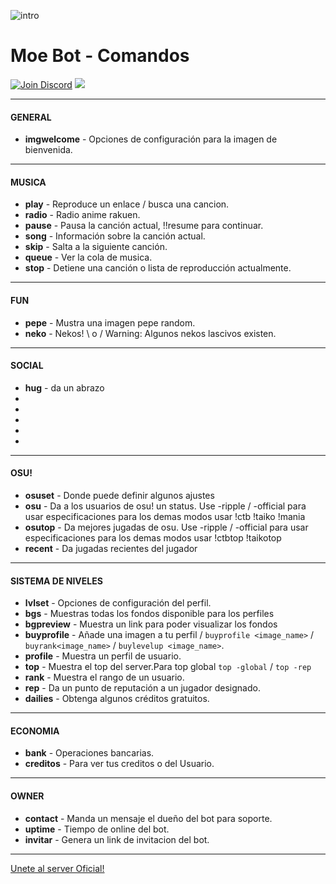 ![intro](https://i.imgur.com/cZy8YvL.png)
# Moe Bot - Comandos
[![Join Discord](https://img.shields.io/badge/discord-join-7289DA.svg)](https://discord.gg/wJEJtmF)  [<img src="https://img.shields.io/badge/Support-me!-orange.svg">](https://www.paypal.me/MoeSupport)
* **
#### **GENERAL**
* **imgwelcome** - Opciones de configuración para la imagen de bienvenida.
* **
#### **MUSICA**
* **play** - Reproduce un enlace / busca una cancion.
* **radio** - Radio anime rakuen.
* **pause** - Pausa la canción actual, !!resume para continuar.
* **song** - Información sobre la canción actual.
* **skip** - Salta a la siguiente canción.
* **queue** - Ver la cola de musica.
* **stop** - Detiene una canción o lista de reproducción actualmente.
* **
#### **FUN**
* **pepe** - Mustra una imagen pepe random.
* **neko** - Nekos! \ o / Warning: Algunos nekos lascivos existen.
* **
#### **SOCIAL**
* **hug** - da un abrazo
*
*
*
*
*
* **
#### **OSU!**
* **osuset** - Donde puede definir algunos ajustes
* **osu** - Da a los usuarios de osu! un status. Use -ripple / -official para usar 
         especificaciones para los demas modos usar !ctb !taiko !mania 
* **osutop** - Da mejores jugadas de osu. Use -ripple / -official para usar 
           especificaciones para los demas modos usar !ctbtop !taikotop
* **recent** - Da jugadas recientes del jugador
* **
#### **SISTEMA DE NIVELES**
* **lvlset** - Opciones de configuración del perfil.
* **bgs** - Muestras todas los fondos disponible para los perfiles
* **bgpreview** - Muestra un link para poder visualizar los fondos
* **buyprofile** - Añade una imagen a tu perfil / `buyprofile <image_name>` / `buyrank<image_name>` / `buylevelup <image_name>`.
* **profile** - Muestra un perfil de usuario.
* **top** - Muestra el top del server.Para top global `top -global` / `top -rep`
* **rank** - Muestra el rango de un usuario.
* **rep** - Da un punto de reputación a un jugador designado.
* **dailies** - Obtenga algunos créditos gratuitos.
* **
#### **ECONOMIA**
* **bank** - Operaciones bancarias.
* **creditos** - Para ver tus creditos o del Usuario.
* **
#### **OWNER**
* **contact** - Manda un mensaje el dueño del bot para soporte.
* **uptime** - Tiempo de online del bot.
* **invitar** - Genera un link de invitacion del bot.
* ******

[Unete al server Oficial!](https://discord.gg/red)
